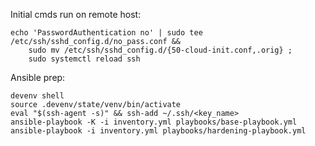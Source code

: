 Initial cmds run on remote host:

```shell
echo 'PasswordAuthentication no' | sudo tee /etc/ssh/sshd_config.d/no_pass.conf &&
    sudo mv /etc/ssh/sshd_config.d/{50-cloud-init.conf,.orig} ;
    sudo systemctl reload ssh
```

Ansible prep:
```shell
devenv shell
source .devenv/state/venv/bin/activate
eval "$(ssh-agent -s)" && ssh-add ~/.ssh/<key_name>
ansible-playbook -K -i inventory.yml playbooks/base-playbook.yml
ansible-playbook -i inventory.yml playbooks/hardening-playbook.yml
```
